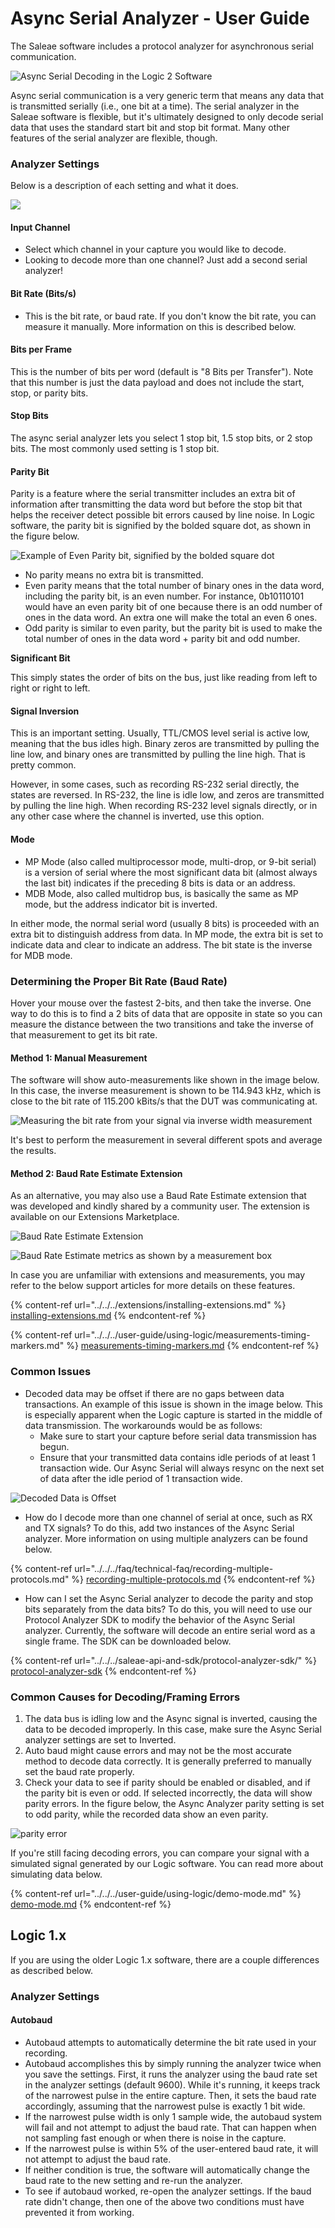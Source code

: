 # Async Serial Analyzer - User Guide

The Saleae software includes a protocol analyzer for asynchronous serial communication.

![Async Serial Decoding in the Logic 2 Software](../../../.gitbook/assets/screen-shot-2021-07-02-at-3.51.21-pm.png)

Async serial communication is a very generic term that means any data that is transmitted serially (i.e., one bit at a time). The serial analyzer in the Saleae software is flexible, but it's ultimately designed to only decode serial data that uses the standard start bit and stop bit format. Many other features of the serial analyzer are flexible, though.

### Analyzer Settings

Below is a description of each setting and what it does.

![](../../../.gitbook/assets/screen-shot-2021-07-02-at-3.53.02-pm.png)

#### **Input Channel**

* Select which channel in your capture you would like to decode.&#x20;
* Looking to decode more than one channel? Just add a second serial analyzer!

#### **Bit Rate (Bits/s)**

* This is the bit rate, or baud rate. If you don't know the bit rate, you can measure it manually. More information on this is described below.

#### **Bits per Frame**

This is the number of bits per word (default is "8 Bits per Transfer"). Note that this number is just the data payload and does not include the start, stop, or parity bits.

#### **Stop Bits**

The async serial analyzer lets you select 1 stop bit, 1.5 stop bits, or 2 stop bits. The most commonly used setting is 1 stop bit.

#### **Parity Bit**

Parity is a feature where the serial transmitter includes an extra bit of information after transmitting the data word but before the stop bit that helps the receiver detect possible bit errors caused by line noise. In Logic software, the parity bit is signified by the bolded square dot, as shown in the figure below.

![Example of Even Parity bit, signified by the bolded square dot](../../../.gitbook/assets/screen-shot-2021-07-02-at-3.59.02-pm.png)

* No parity means no extra bit is transmitted.
* Even parity means that the total number of binary ones in the data word, including the parity bit, is an even number. For instance, 0b10110101 would have an even parity bit of one because there is an odd number of ones in the data word. An extra one will make the total an even 6 ones.
* Odd parity is similar to even parity, but the parity bit is used to make the total number of ones in the data word + parity bit and odd number.

**Significant Bit**

This simply states the order of bits on the bus, just like reading from left to right or right to left.

#### **Signal Inversion**

This is an important setting. Usually, TTL/CMOS level serial is active low, meaning that the bus idles high. Binary zeros are transmitted by pulling the line low, and binary ones are transmitted by pulling the line high. That is pretty common.

However, in some cases, such as recording RS-232 serial directly, the states are reversed. In RS-232, the line is idle low, and zeros are transmitted by pulling the line high. When recording RS-232 level signals directly, or in any other case where the channel is inverted, use this option.

#### **Mode**

* MP Mode (also called multiprocessor mode, multi-drop, or 9-bit serial) is a version of serial where the most significant data bit (almost always the last bit) indicates if the preceding 8 bits is data or an address.
* MDB Mode, also called multidrop bus, is basically the same as MP mode, but the address indicator bit is inverted.

In either mode, the normal serial word (usually 8 bits) is proceeded with an extra bit to distinguish address from data. In MP mode, the extra bit is set to indicate data and clear to indicate an address. The bit state is the inverse for MDB mode.

### **Determining the Proper Bit Rate (Baud Rate)**

Hover your mouse over the fastest 2-bits, and then take the inverse. One way to do this is to find a 2 bits of data that are opposite in state so you can measure the distance between the two transitions and take the inverse of that measurement to get its bit rate.&#x20;

#### Method 1: Manual Measurement

The software will show auto-measurements like shown in the image below. In this case, the inverse measurement is shown to be 114.943 kHz, which is close to the bit rate of 115.200 kBits/s that the DUT was communicating at.

![Measuring the bit rate from your signal via inverse width measurement](../../../.gitbook/assets/screen-shot-2021-07-02-at-4.02.35-pm.png)

It's best to perform the measurement in several different spots and average the results.

#### Method 2: Baud Rate Estimate Extension

As an alternative, you may also use a Baud Rate Estimate extension that was developed and kindly shared by a community user. The extension is available on our Extensions Marketplace.

![Baud Rate Estimate Extension](../../../.gitbook/assets/screen-shot-2021-07-02-at-4.11.24-pm.png)

![Baud Rate Estimate metrics as shown by a measurement box](../../../.gitbook/assets/screen-shot-2021-07-02-at-4.12.58-pm.png)

In case you are unfamiliar with extensions and measurements, you may refer to the below support articles for more details on these features.

{% content-ref url="../../../extensions/installing-extensions.md" %}
[installing-extensions.md](../../../extensions/installing-extensions.md)
{% endcontent-ref %}

{% content-ref url="../../../user-guide/using-logic/measurements-timing-markers.md" %}
[measurements-timing-markers.md](../../../user-guide/using-logic/measurements-timing-markers.md)
{% endcontent-ref %}

### **Common Issues**

* Decoded data may be offset if there are no gaps between data transactions. An example of this issue is shown in the image below. This is especially apparent when the Logic capture is started in the middle of data transmission. The workarounds would be as follows:
  * Make sure to start your capture before serial data transmission has begun.
  * Ensure that your transmitted data contains idle periods of at least 1 transaction wide. Our Async Serial will always resync on the next set of data after the idle period of 1 transaction wide.

![Decoded Data is Offset](<../../../.gitbook/assets/Screen Shot 2022-03-03 at 8.23.35 PM.png>)

* How do I decode more than one channel of serial at once, such as RX and TX signals? To do this, add two instances of the Async Serial analyzer. More information on using multiple analyzers can be found below.

{% content-ref url="../../../faq/technical-faq/recording-multiple-protocols.md" %}
[recording-multiple-protocols.md](../../../faq/technical-faq/recording-multiple-protocols.md)
{% endcontent-ref %}

* How can I set the Async Serial analyzer to decode the parity and stop bits separately from the data bits? To do this, you will need to use our Protocol Analyzer SDK to modify the behavior of the Async Serial analyzer. Currently, the software will decode an entire serial word as a single frame. The SDK can be downloaded below.

{% content-ref url="../../../saleae-api-and-sdk/protocol-analyzer-sdk/" %}
[protocol-analyzer-sdk](../../../saleae-api-and-sdk/protocol-analyzer-sdk/)
{% endcontent-ref %}

### **Common Causes for Decoding/Framing Errors**

1. The data bus is idling low and the Async signal is inverted, causing the data to be decoded improperly. In this case, make sure the Async Serial analyzer settings are set to Inverted.
2. Auto baud might cause errors and may not be the most accurate method to decode data correctly. It is generally preferred to manually set the baud rate properly.
3. Check your data to see if parity should be enabled or disabled, and if the parity bit is even or odd. If selected incorrectly, the data will show parity errors. In the figure below, the Async Analyzer parity setting is set to odd parity, while the recorded data show an even parity.

![parity error](https://trello-attachments.s3.amazonaws.com/55f0ad9685db3c82f0f3aeba/56131d271c503cac73630f28/f581fa8b595a6b6dfd5f570e58d87569/parity\_error.png)

If you're still facing decoding errors, you can compare your signal with a simulated signal generated by our Logic software. You can read more about simulating data below.

{% content-ref url="../../../user-guide/using-logic/demo-mode.md" %}
[demo-mode.md](../../../user-guide/using-logic/demo-mode.md)
{% endcontent-ref %}

## Logic 1.x

If you are using the older Logic 1.x software, there are a couple differences as described below.

### Analyzer Settings

#### **Autobaud**

* Autobaud attempts to automatically determine the bit rate used in your recording.
* Autobaud accomplishes this by simply running the analyzer twice when you save the settings. First, it runs the analyzer using the baud rate set in the analyzer settings (default 9600). While it's running, it keeps track of the narrowest pulse in the entire capture. Then, it sets the baud rate accordingly, assuming that the narrowest pulse is exactly 1 bit wide.&#x20;
* If the narrowest pulse width is only 1 sample wide, the autobaud system will fail and not attempt to adjust the baud rate. That can happen when not sampling fast enough or when there is noise in the capture.
* If the narrowest pulse is within 5% of the user-entered baud rate, it will not attempt to adjust the baud rate.
* If neither condition is true, the software will automatically change the baud rate to the new setting and re-run the analyzer.
* To see if autobaud worked, re-open the analyzer settings. If the baud rate didn't change, then one of the above two conditions must have prevented it from working.

